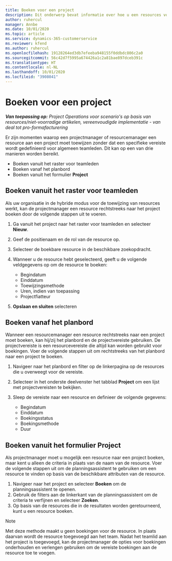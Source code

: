 ```yaml
---
title: Boeken voor een project
description: Dit onderwerp bevat informatie over hoe u een resources voor een project boekt.
author: ruhercul
manager: Annbe
ms.date: 10/01/2020
ms.topic: article
ms.service: dynamics-365-customerservice
ms.reviewer: kfend
ms.author: ruhercul
ms.openlocfilehash: 19128264ed3db7efeeba948155f0ddbdc806c2a0
ms.sourcegitcommit: 56c42d7f5995a674426a1c2a81bae897dceb391c
ms.translationtype: HT
ms.contentlocale: nl-NL
ms.lasthandoff: 10/01/2020
ms.locfileid: "3908041"
---
```

# <a name="book-to-a-project"></a>Boeken voor een project

_**Van toepassing op:** Project Operations voor scenario's op basis van resources/niet-voorradige artikelen, vereenvoudigde implementatie - van deal tot pro-formafacturering_

Er zijn momenten waarop een projectmanager of resourcemanager een resource aan een project moet toewijzen zonder dat een specifieke vereiste wordt gedefinieerd voor algemeen teamleden. Dit kan op een van drie manieren worden bereikt.

- Boeken vanuit het raster voor teamleden
- Boeken vanaf het planbord
- Boeken vanuit het formulier **Project**

## <a name="book-from-the-team-member-grid"></a>Boeken vanuit het raster voor teamleden

Als uw organisatie in de hybride modus voor de toewijzing van resources werkt, kan de projectmanager een resource rechtstreeks naar het project boeken door de volgende stappen uit te voeren.

1. Ga vanuit het project naar het raster voor teamleden en selecteer **Nieuw**.
2. Geef de positienaam en de rol van de resource op.
3. Selecteer de boekbare resource in de beschikbare zoekopdracht.
4. Wanneer u de resource hebt geselecteerd, geeft u de volgende veldgegevens op om de resource te boeken:

    - Begindatum
    - Einddatum
    - Toewijzingsmethode
    - Uren, indien van toepassing
    - Projectfiatteur

6. **Opslaan en sluiten** selecteren

## <a name="book-from-the-schedule-board"></a>Boeken vanaf het planbord

Wanneer een resourcemanager een resource rechtstreeks naar een project moet boeken, kan hij/zij het planbord en de projectvereiste gebruiken. De projectvereiste is een resourcevereiste die altijd kan worden gebruikt voor boekingen. Voer de volgende stappen uit om rechtstreeks van het planbord naar een project te boeken.

1. Navigeer naar het planbord en filter op de linkerpagina op de resources die u overweegt voor de vereiste.
2. Selecteer in het onderste deelvenster het tabblad **Project** om een lijst met projectvereisten te bekijken.
3. Sleep de vereiste naar een resource en definieer de volgende gegevens:

    - Begindatum
    - Einddatum
    - Boekingsstatus
    - Boekingsmethode
    - Duur

## <a name="book-from-the-project-form"></a>Boeken vanuit het formulier Project

Als projectmanager moet u mogelijk een resource naar een project boeken, maar kent u alleen de criteria in plaats van de naam van de resource. Voer de volgende stappen uit om de planningsassistent te gebruiken om een resource te vinden op basis van de beschikbare attributen van de resource. 

1. Navigeer naar het project en selecteer **Boeken** om de planningsassistent te openen.
2. Gebruik de filters aan de linkerkant van de planningsassistent om de criteria te verfijnen en selecteer **Zoeken**.
3. Op basis van de resources die in de resultaten worden geretourneerd, kunt u een resource boeken.

> [!NOTE]
> Met deze methode maakt u geen boekingen voor de resource. In plaats daarvan wordt de resource toegevoegd aan het team. Nadat het teamlid aan het project is toegevoegd, kan de projectmanager de opties voor boekingen onderhouden en verlengen gebruiken om de vereiste boekingen aan de resource toe te voegen.
